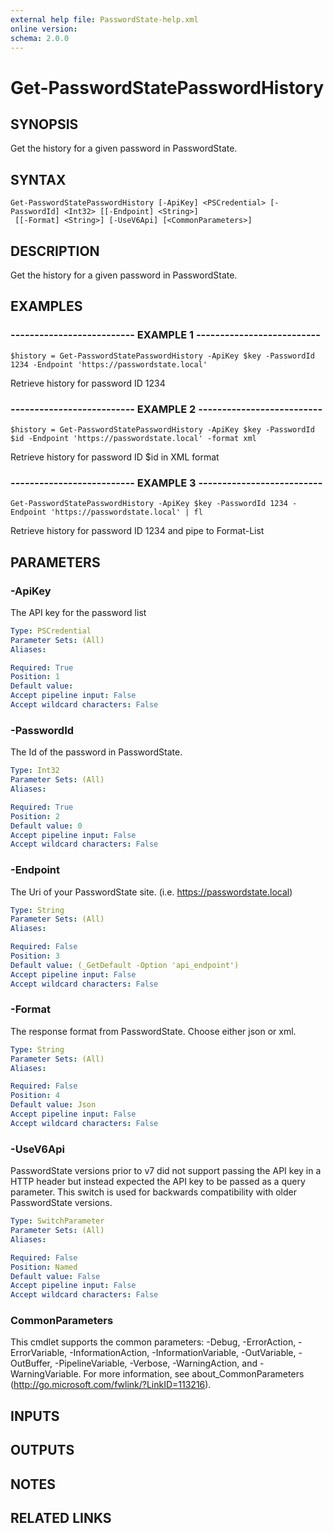 ```yaml
---
external help file: PasswordState-help.xml
online version: 
schema: 2.0.0
---
```


# Get-PasswordStatePasswordHistory
## SYNOPSIS
Get the history for a given password in PasswordState.
## SYNTAX

```
Get-PasswordStatePasswordHistory [-ApiKey] <PSCredential> [-PasswordId] <Int32> [[-Endpoint] <String>]
 [[-Format] <String>] [-UseV6Api] [<CommonParameters>]
```

## DESCRIPTION
Get the history for a given password in PasswordState.
## EXAMPLES

### -------------------------- EXAMPLE 1 --------------------------
```
$history = Get-PasswordStatePasswordHistory -ApiKey $key -PasswordId 1234 -Endpoint 'https://passwordstate.local'
```

Retrieve history for password ID 1234
### -------------------------- EXAMPLE 2 --------------------------
```
$history = Get-PasswordStatePasswordHistory -ApiKey $key -PasswordId $id -Endpoint 'https://passwordstate.local' -format xml
```

Retrieve history for password ID $id in XML format
### -------------------------- EXAMPLE 3 --------------------------
```
Get-PasswordStatePasswordHistory -ApiKey $key -PasswordId 1234 -Endpoint 'https://passwordstate.local' | fl
```

Retrieve history for password ID 1234 and pipe to Format-List
## PARAMETERS

### -ApiKey
The API key for the password list

```yaml
Type: PSCredential
Parameter Sets: (All)
Aliases: 

Required: True
Position: 1
Default value: 
Accept pipeline input: False
Accept wildcard characters: False
```

### -PasswordId
The Id of the password in PasswordState.

```yaml
Type: Int32
Parameter Sets: (All)
Aliases: 

Required: True
Position: 2
Default value: 0
Accept pipeline input: False
Accept wildcard characters: False
```

### -Endpoint
The Uri of your PasswordState site.
(i.e.
https://passwordstate.local)

```yaml
Type: String
Parameter Sets: (All)
Aliases: 

Required: False
Position: 3
Default value: (_GetDefault -Option 'api_endpoint')
Accept pipeline input: False
Accept wildcard characters: False
```

### -Format
The response format from PasswordState.
Choose either json or xml.

```yaml
Type: String
Parameter Sets: (All)
Aliases: 

Required: False
Position: 4
Default value: Json
Accept pipeline input: False
Accept wildcard characters: False
```

### -UseV6Api
PasswordState versions prior to v7 did not support passing the API key in a HTTP header
but instead expected the API key to be passed as a query parameter.
This switch is used for 
backwards compatibility with older PasswordState versions.

```yaml
Type: SwitchParameter
Parameter Sets: (All)
Aliases: 

Required: False
Position: Named
Default value: False
Accept pipeline input: False
Accept wildcard characters: False
```

### CommonParameters
This cmdlet supports the common parameters: -Debug, -ErrorAction, -ErrorVariable, -InformationAction, -InformationVariable, -OutVariable, -OutBuffer, -PipelineVariable, -Verbose, -WarningAction, and -WarningVariable. For more information, see about_CommonParameters (http://go.microsoft.com/fwlink/?LinkID=113216).
## INPUTS

## OUTPUTS

## NOTES

## RELATED LINKS

